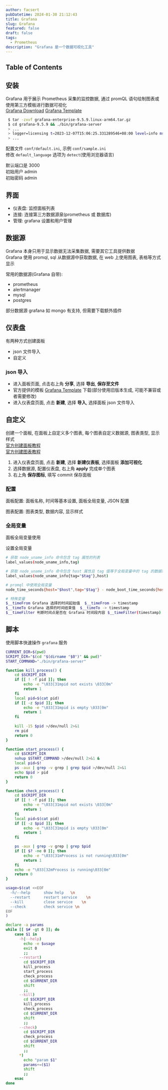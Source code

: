 ```yaml
---
author: facsert
pubDatetime: 2024-01-30 21:12:43
title: Grafana
slug: Grafana
featured: false
draft: false
tags:
  - Prometheus
description: "Grafana 是一个数据可视化工具"
---
```


## Table of Contents

## 安装

Grafana 用于展示 Prometheus 采集的监控数据, 通过 promQL 语句绘制图表或使用第三方模板进行数据可视化  
[Grafana Download](https://grafana.com/grafana/download?pg=graf&plcmt=deploy-box-1)
[Grafana Template](https://grafana.com/grafana/dashboards/)

```bash
 $ tar -zxvf grafana-enterprise-9.5.9.linux-arm64.tar.gz
 $ cd grafana-9.5.9 && ./bin/grafana-server
 > ...
 > logger=licensing t=2023-12-07T15:06:25.331289546+08:00 level=info msg="Validated license token" appURL=http://localhost:3000/ source=disk status=NotFound
 > ...
```

配置文件 `conf/default.ini`, 示例 `conf/sample.ini`  
修改 `default_language` 选项为 `detect`(使用浏览器语言)  

默认端口是 3000  
初始用户 admin  
初始密码 admin  

## 界面

<!-- ![侧边栏](./assets/siderbar.png) -->

- 仪表盘: 监控面板列表
- 连接: 连接第三方数据源泉(prometheus 或 数据库)
- 管理: grafana 设置和用户管理

## 数据源

Grafana 本身只用于显示数据无法采集数据, 需要其它工具提供数据  
Grafana 使用 promql, sql 从数据源中获取数据, 在 web 上使用图表, 表格等方式显示

常用的数据源(Grafana 自带):

- prometheus
- alertmanager
- mysql
- postgres

部分数据源 grafana 如 mongo 有支持, 但需要下载额外插件

## 仪表盘

有两种方式创建面板

- json 文件导入
- 自定义

### json 导入

- 进入面板页面, 点击右上角 **分享**, 选择 **导出**, **保存至文件**
- 官方提供的模板 [Grafana Template](https://grafana.com/grafana/dashboards/) 下载(部分使用旧版本生成, 可能不兼容或者需要修改)
- 进入仪表盘页面, 点击 **新建**, 选择 **导入**, 选择面板 json 文件导入

## 自定义

创建一个面板, 在面板上自定义多个图表, 每个图表自定义数据源, 图表类型, 显示样式  
[官方创建面板教程](https://grafana.com/docs/grafana/latest/dashboards/)  
[官方创建图表教程](https://grafana.com/docs/grafana/latest/panels-visualizations/)  

1. 进入仪表盘页面, 点击 **新建**, 选择 **新建仪表板**, 选择面板 **添加可视化**  
2. 选择数据源, 配置仪表盘, 右上角 **apply** 完成单个图表
3. 右上角 **保存图标**, 填写 commit 保存面板

### 配置

面板配置: 面板名称, 时间等基本设置, 面板全局变量, JSON 配置  
<!-- ![设置](./assets/setting.png) -->

图表配置: 图表类型, 数据内容, 显示样式  
<!-- ![图表](./assets/table.png) -->

### 全局变量

面板全局变量使用
<!-- ![变量](./assets/varibale.png) -->

设置全局变量
<!-- ![变量配置](./assets/var_tag.png) -->

```bash
# 获取 node_uname_info 命令包含 tag 属性的列表
label_values(node_uname_info,tag)

# 获取 node_uname_info 命令包含 host 属性且 tag 值等于全局变量中的 tag 的数据列表
label_values(node_uname_info{tag="$tag"},host)
```

```bash
# promql 中使用全局变量
node_time_seconds{host="$host",tag="$tag"} - node_boot_time_seconds{host="$host",tag="$tag"}

# 特殊变量
$__timeFrom Grafana 选择的时间起始值  $__timeFrom -> timestamp  
$__timeTo Grafana 选择的时间结束值  $__timeTo -> timestamp  
$__timeFilter 判断时间点是否在 Grafana 时间段内容 $__timeFilter(timestamp) -> bool  
```

## 脚本

使用脚本快速操作 `grafana` 服务

```bash
CURRENT_DIR=$(pwd)
SCRIPT_DIR="$(cd "$(dirname "$0")" && pwd)"
START_COMMAND="./bin/grafana-server"

function kill_process() {
    cd $SCRIPT_DIR
    if [[ ! -f pid ]]; then
        echo -e "\033[31mpid not exists \033[0m"
        return 1
    fi
    local pid=$(cat pid)
    if [[ -z $pid ]]; then
        echo -e "\033[31mpid is empty \033[0m"
        return 1
    fi
    
    kill -15 $pid >/dev/null 2>&1
    rm pid
    return 0
}

function start_process() {
    cd $SCRIPT_DIR
    nohup $START_COMMAND >/dev/null 2>&1 &
    local pid=$!
    ps -aux | grep -v grep | grep $pid >/dev/null 2>&1
    echo $pid > pid
    return 0
}

function check_process() {
    cd $SCRIPT_DIR
    if [[ ! -f pid ]]; then
        echo -e "\033[31mpid not exists \033[0m"
        return 1
    fi
    local pid=$(cat pid)
    if [[ -z $pid ]]; then
        echo -e "\033[31mpid is empty \033[0m"
        return 1
    fi

    ps -aux | grep -v grep | grep $pid
    if [[ $? -ne 0 ]]; then 
        echo -e "\033[31mProcess is not running\033[0m"
        return 1
    fi
    echo -e "\033[32mProcess is running\033[0m" 
    return 0
}

usage=$(cat <<EOF
  -h/--help      show help   \n
  --restart      restart service    \n
  --kill         close service    \n
  --check        check service \n
EOF
)

declare -a params
while [[ $# -gt 0 ]]; do
    case $1 in
      -h|--help)
        echo -e $usage
        exit 0
        ;;
      --restart)
        cd $SCRIPT_DIR
        kill_process
        start_process
        check_process
        cd $CURRENT_DIR
        shift
        ;;
      --kill)
        cd $SCRIPT_DIR
        kill_process
        check_process
        cd $CURRENT_DIR
        shift
        ;;
      --check)
        cd $SCRIPT_DIR
        check_process
        cd $CURRENT_DIR
        shift
        ;;
      *)
        echo "param $1"
        params+=($1)
        shift
        ;;
    esac
done
```
